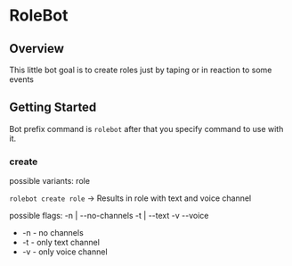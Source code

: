 # RoleBot

## Overview

This little bot goal is to create roles just by taping or in reaction to some events

## Getting Started

Bot prefix command is `rolebot` after that you specify command to use with it.

### create

possible variants: role

`rolebot create role` -> Results in role with text and voice channel

possible flags: -n | --no-channels -t | --text -v --voice
* -n - no channels
* -t - only text channel
* -v - only voice channel
